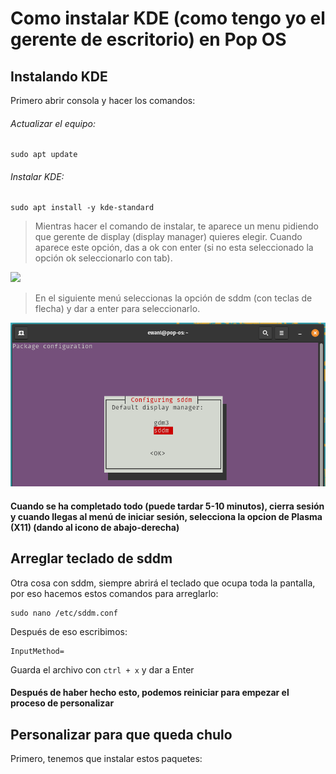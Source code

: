# Como instalar KDE (como tengo yo el gerente de escritorio) en Pop OS

## Instalando KDE

Primero abrir consola y hacer los comandos:

###### Actualizar el equipo:
```
sudo apt update
```

###### Instalar KDE:
```
sudo apt install -y kde-standard
```

> Mientras hacer el comando de instalar, te aparece un menu pidiendo que gerente de display (display manager) quieres elegir. Cuando aparece este opción, das a ok con enter (si no esta seleccionado la opción ok seleccionarlo con tab).

![](https://support.system76.com/_nuxt/image/9f0198.webp)

> En el siguiente menú seleccionas la opción de sddm (con teclas de flecha) y dar a enter para seleccionarlo.

![](./img/SelSDDM.png)

#### Cuando se ha completado todo (puede tardar 5-10 minutos), cierra sesión y cuando llegas al menú de iniciar sesión, selecciona la opcion de Plasma (X11) (dando al icono de abajo-derecha)

## Arreglar teclado de sddm

Otra cosa con sddm, siempre abrirá el teclado que ocupa toda la pantalla, por eso hacemos estos comandos para arreglarlo:

```
sudo nano /etc/sddm.conf
```

Después de eso escribimos:
```
InputMethod=
```

Guarda el archivo con `ctrl + x` y dar a Enter

#### Después de haber hecho esto, podemos reiniciar para empezar el proceso de personalizar

## Personalizar para que queda chulo

Primero, tenemos que instalar estos paquetes:
